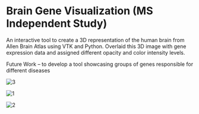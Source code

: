 # Brain Gene Visualization (MS Independent Study)

An interactive tool to create a 3D representation of the human brain from Allen Brain Atlas using VTK and Python. Overlaid this 3D image with gene expression data and assigned different opacity and color intensity levels. 

Future Work – to develop a tool showcasing groups of genes responsible for different diseases


![3](https://cloud.githubusercontent.com/assets/25645124/23389109/0beda1b4-fd34-11e6-9e9d-9a962758b40e.png)

![1](https://cloud.githubusercontent.com/assets/25645124/23389112/0fbc18de-fd34-11e6-8de2-c7fc9f590311.png)

![2](https://cloud.githubusercontent.com/assets/25645124/23389115/1245ed96-fd34-11e6-88af-666e5fa42185.png)


